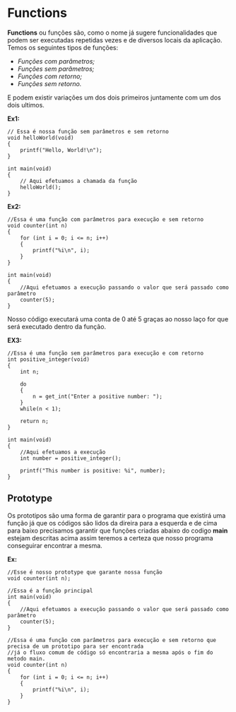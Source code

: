# Functions

**Functions** ou funções são, como o nome já sugere funcionalidades que podem ser executadas repetidas vezes e de diversos locais da aplicação.
Temos os seguintes tipos de funções:

* *Funções com parâmetros;*
* *Funções sem parâmetros;*
* *Funções com retorno;*
* *Funções sem retorno.*

E podem existir variações um dos dois primeiros juntamente com um dos dois ultimos.

**Ex1:**

    // Essa é nossa função sem parâmetros e sem retorno
    void helloWorld(void)
    {
        printf("Hello, World!\n");
    }

    int main(void)
    {
        // Aqui efetuamos a chamada da função
        helloWorld();
    }

**Ex2:**

    //Essa é uma função com parâmetros para execução e sem retorno
    void counter(int n)
    {
        for (int i = 0; i <= n; i++)
        {
            printf("%i\n", i);
        }
    }

    int main(void)
    {
        //Aqui efetuamos a execução passando o valor que será passado como parâmetro
        counter(5);
    }

Nosso código executará uma conta de 0 até 5 graças ao nosso laço for que será executado dentro da função.

**EX3:**

    //Essa é uma função sem parâmetros para execução e com retorno
    int positive_integer(void)
    {
        int n;

        do
        {
            n = get_int("Enter a positive number: ");
        }
        while(n < 1);

        return n;
    }

    int main(void)
    {
        //Aqui efetuamos a execução
        int number = positive_integer();

        printf("This number is positive: %i", number);
    }

## Prototype

Os prototipos são uma forma de garantir para o programa que existirá uma função já que os códigos são lidos da direira para a esquerda e de cima para baixo precisamos garantir que funções criadas abaixo do codigo **main** estejam descritas acima assim teremos a certeza que nosso programa conseguirar encontrar a mesma.

**Ex:**

    //Esse é nosso prototype que garante nossa função
    void counter(int n);

    //Essa é a função principal
    int main(void)
    {
        //Aqui efetuamos a execução passando o valor que será passado como parâmetro
        counter(5);
    }

    //Essa é uma função com parâmetros para execução e sem retorno que precisa de um prototipo para ser encontrada
    //já o fluxo comum de código só encontraria a mesma após o fim do metodo main.
    void counter(int n)
    {
        for (int i = 0; i <= n; i++)
        {
            printf("%i\n", i);
        }
    }
